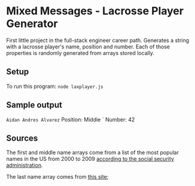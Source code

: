 # Mixed Messages - Lacrosse Player Generator
First little project in the full-stack engineer career path. Generates a string with a lacrosse player's name, position and number. Each of those properties is randomly generated from arrays stored locally. 

## Setup
To run this program:
`node laxplayer.js`

## Sample output
` Aidan Andres Alvarez
` Position: Middie
` Number: 42

## Sources
The first and middle name arrays come from a list of the most popular names in the US from 2000 to 2009 [according to the social security administration](https://www.ssa.gov/OACT/babynames/decades/names2000s.html).

The last name array comes from [this site](https://www.thoughtco.com/most-common-us-surnames-1422656); 